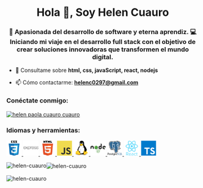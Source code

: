 <h1 align="center">Hola 👋, Soy Helen Cuauro</h1>
<h3 align="center">🌟 Apasionada del desarrollo de software y eterna aprendiz. 💻 Iniciando mi viaje en el desarrollo full stack con el objetivo de crear soluciones innovadoras que transformen el mundo digital.</h3>

- 💬 Consultame sobre **html, css, javaScript, react, nodejs**

- 📫 Cómo contactarme: **helenc0297@gmail.com**

<h3 align="left">Conéctate conmigo:</h3>
<p align="left">
<a href="https://linkedin.com/es/helen paola cuauro cuauro " target="blank"><img align="center" src="https://raw.githubusercontent.com/rahuldkjain/github-profile-readme-generator/master/src/images/icons/Social/linked-in-alt.svg " alt="helen paola cuauro cuauro" height="30" width="40" /></a> </p>
<h3 align="left">Idiomas y herramientas:</h3>
<p align="left"> <a href="https://www.w3schools.com/css/" target="_blank" rel="noreferrer"> <img src="https://raw.githubusercontent.com/devicons/devicon/master/icons/css3/css3-original-wordmark.svg" alt="css3" width="40" height="40"/> </a> <a href="https://expressjs.com" target="_blank" rel="noreferrer"> <img src="https://raw.githubusercontent.com/devicons/devicon/master/icons/express/express-original-wordmark.svg"alt="Express" width="40" height="40"/>
  </a>
 <a href="https://www.w3.org/html/" target="_blank" rel="noreferrer"> <img src="https://raw.githubusercontent.com/devicons/devicon/master/icons/html5/html5-original-wordmark.svg" alt="html5" width="40" height="40"/> </a> <a href="https://developer.mozilla.org/en-US/docs/Web/JavaScript" target="_blank" rel="noreferrer"> <img src="https://raw.githubusercontent.com/devicons/devicon/master/icons/javascript/javascript-original.svg" alt="javascript" width="40" height="40"/> </a> <a href="https://www.linux.org/" target="_blank" rel="noreferrer"> <img src="https://raw.githubusercontent.com/devicons/devicon/master/icons/linux/linux-original.svg" alt= "linux" width="40" height="40"/> </a> <a href="https://nodejs.org" target="_blank" rel="noreferrer"> <img src="https://raw.githubusercontent.com/devicons/devicon/master/icons/nodejs/nodejs-original-wordmark.svg" alt="nodejs" width="40" height="40"/> </a> <a href ="https://www.postgresql.org" target="_blank" rel="noreferrer"> <img src="https://raw.githubusercontent.com/devicons/devicon/master/icons/postgresql/postgresql-original-wordmark.svg" alt="postgresql" width="40" height="40"/> </a> <a href="https://reactjs.org/" target="_blank" rel="noreferrer "> <img src="https://raw.githubusercontent.com/devicons/devicon/master/icons/react/react-original-wordmark.svg" alt="react" width="40" height="40" /> </a> <a href="https://www.typescriptlang.org/" target="_blank" rel="noreferrer"> <img src="https://raw.githubusercontent.com/devicons/devicon/master/icons/typescript/typescript-original.svg" alt="typescript" width="40" height="40"/> </a> </p>

<p><img align="left" src="https://github-readme-stats.vercel.app/api/top-langs?username=helen-cuauro&show_icons=true&locale=en&layout=compact" alt="helen-cuauro" /></p>

<p><img align="center" src="https://github-readme-stats.vercel.app/api?username=helen-cuauro&show_icons=true&locale=en" alt="helen-cuauro " /></p>

<p><img align="center" src="https://github-readme-streak-stats.herokuapp.com/?user=helen-cuauro&" alt="helen-cuauro" /></p>

